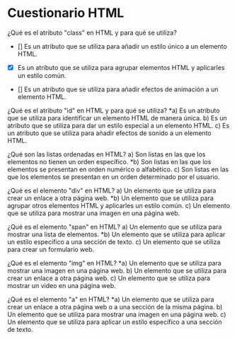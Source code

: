 # Cuestionario HTML 

¿Qué es el atributo "class" en HTML y para qué se utiliza?
- [] Es un atributo que se utiliza para añadir un estilo único a un elemento HTML.
- [x] Es un atributo que se utiliza para agrupar elementos HTML y aplicarles un estilo común.
- [] Es un atributo que se utiliza para añadir efectos de animación a un elemento HTML.

¿Qué es el atributo "id" en HTML y para qué se utiliza?
*a) Es un atributo que se utiliza para identificar un elemento HTML de manera única.
b) Es un atributo que se utiliza para dar un estilo especial a un elemento HTML.
c) Es un atributo que se utiliza para añadir efectos de sonido a un elemento HTML.

¿Qué son las listas ordenadas en HTML?
a) Son listas en las que los elementos no tienen un orden específico.
*b) Son listas en las que los elementos se presentan en orden numérico o alfabético.
c) Son listas en las que los elementos se presentan en un orden determinado por el usuario.

¿Qué es el elemento "div" en HTML?
a) Un elemento que se utiliza para crear un enlace a otra página web.
*b) Un elemento que se utiliza para agrupar otros elementos HTML y aplicarles un estilo común.
c) Un elemento que se utiliza para mostrar una imagen en una página web.

¿Qué es el elemento "span" en HTML?
a) Un elemento que se utiliza para mostrar una lista de elementos.
*b) Un elemento que se utiliza para aplicar un estilo específico a una sección de texto.
c) Un elemento que se utiliza para crear un formulario web.

¿Qué es el elemento "img" en HTML?
*a) Un elemento que se utiliza para mostrar una imagen en una página web.
b) Un elemento que se utiliza para crear un enlace a otra página web.
c) Un elemento que se utiliza para mostrar un video en una página web.

¿Qué es el elemento "a" en HTML?
*a) Un elemento que se utiliza para crear un enlace a otra página web o a una sección de la misma página.
b) Un elemento que se utiliza para mostrar una imagen en una página web.
c) Un elemento que se utiliza para aplicar un estilo específico a una sección de texto.